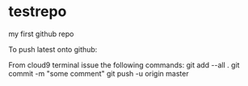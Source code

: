 testrepo
========

my first github repo

To push latest onto github:

From cloud9 terminal issue the following commands:
git add --all .
git commit -m "some comment"
git push -u origin master

